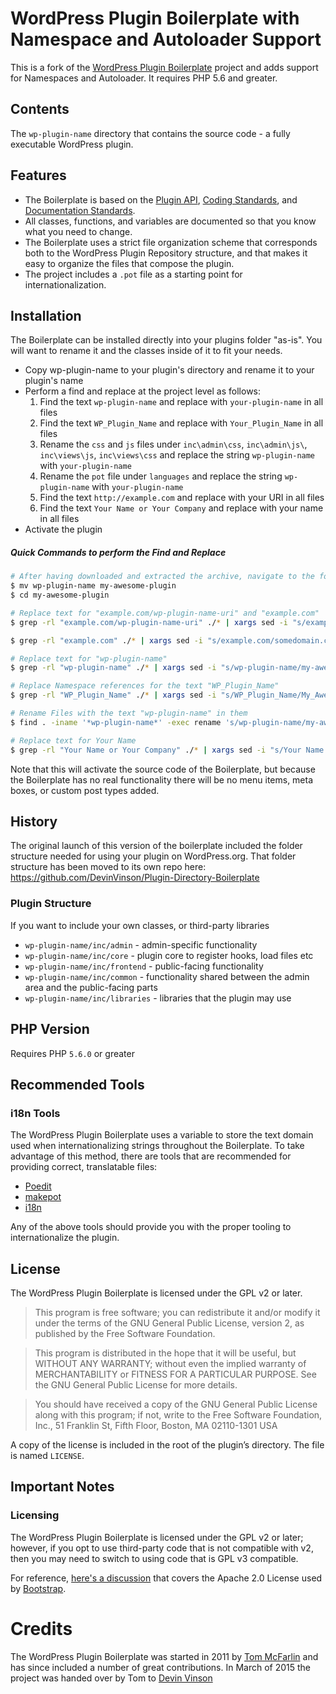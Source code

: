 # WordPress Plugin Boilerplate with Namespace and Autoloader Support

This is a fork of the [WordPress Plugin Boilerplate](https://github.com/DevinVinson/WordPress-Plugin-Boilerplate) project and adds support for Namespaces and Autoloader. It requires PHP 5.6 and greater.

## Contents

The `wp-plugin-name` directory that contains the source code - a fully executable WordPress plugin.

## Features

* The Boilerplate is based on the [Plugin API](http://codex.wordpress.org/Plugin_API), [Coding Standards](http://codex.wordpress.org/WordPress_Coding_Standards), and [Documentation Standards](https://make.wordpress.org/core/handbook/best-practices/inline-documentation-standards/php/).
* All classes, functions, and variables are documented so that you know what you need to change.
* The Boilerplate uses a strict file organization scheme that corresponds both to the WordPress Plugin Repository structure, and that makes it easy to organize the files that compose the plugin.
* The project includes a `.pot` file as a starting point for internationalization.

## Installation

The Boilerplate can be installed directly into your plugins folder "as-is". You will want to rename it and the classes inside of it to fit your needs.

* Copy wp-plugin-name to your plugin's directory and rename it to your plugin's name
* Perform a find and replace at the project level as follows:
  1. Find the text `wp-plugin-name` and replace with `your-plugin-name` in all files
  2. Find the text `WP_Plugin_Name` and replace with `Your_Plugin_Name` in all files
  3. Rename the `css` and `js` files under `inc\admin\css`, `inc\admin\js\`, `inc\views\js`, `inc\views\css` and replace the string `wp-plugin-name` with `your-plugin-name`
  4. Rename the `pot` file under `languages` and replace the string `wp-plugin-name` with `your-plugin-name`
  5. Find the text `http://example.com` and replace with your URI in all files
  6. Find the text `Your Name or Your Company` and replace with your name in all files
* Activate the plugin

##### Quick Commands to perform the Find and Replace #####
```	bash
# After having downloaded and extracted the archive, navigate to the folder containing the plugin
$ mv wp-plugin-name my-awesome-plugin
$ cd my-awesome-plugin
```
```	bash
# Replace text for "example.com/wp-plugin-name-uri" and "example.com"
$ grep -rl "example.com/wp-plugin-name-uri" ./* | xargs sed -i "s/example.com\/wp-plugin-name-uri/somedomain.com\/my-awesome-plugin-uri/g"

$ grep -rl "example.com" ./* | xargs sed -i "s/example.com/somedomain.com/g"
```
```	bash
# Replace text for "wp-plugin-name"
$ grep -rl "wp-plugin-name" ./* | xargs sed -i "s/wp-plugin-name/my-awesome-plugin/g"
```
```	bash
# Replace Namespace references for the text "WP_Plugin_Name"
$ grep -rl "WP_Plugin_Name" ./* | xargs sed -i "s/WP_Plugin_Name/My_Awesome_Plugin/g"
```
```	bash
# Rename Files with the text "wp-plugin-name" in them
$ find . -iname '*wp-plugin-name*' -exec rename 's/wp-plugin-name/my-awesome-plugin/' {} \;
```
```	bash
# Replace text for Your Name
$ grep -rl "Your Name or Your Company" ./* | xargs sed -i "s/Your Name or Your Company/Your Name/g"
```


Note that this will activate the source code of the Boilerplate, but because the Boilerplate has no real functionality there will be no menu items, meta boxes, or custom post types added.

## History

The original launch of this version of the boilerplate included the folder structure needed for using your plugin on WordPress.org. That folder structure has been moved to its own repo here: https://github.com/DevinVinson/Plugin-Directory-Boilerplate

### Plugin Structure

If you want to include your own classes, or third-party libraries

* `wp-plugin-name/inc/admin` - admin-specific functionality
* `wp-plugin-name/inc/core` - plugin core to register hooks, load files etc
* `wp-plugin-name/inc/frontend` - public-facing functionality
* `wp-plugin-name/inc/common` - functionality shared between the admin area and the public-facing parts
* `wp-plugin-name/inc/libraries` - libraries that the plugin may use

## PHP Version
Requires PHP `5.6.0` or greater

## Recommended Tools

### i18n Tools

The WordPress Plugin Boilerplate uses a variable to store the text domain used when internationalizing strings throughout the Boilerplate. To take advantage of this method, there are tools that are recommended for providing correct, translatable files:

* [Poedit](http://www.poedit.net/)
* [makepot](http://i18n.svn.wordpress.org/tools/trunk/)
* [i18n](https://github.com/grappler/i18n)

Any of the above tools should provide you with the proper tooling to internationalize the plugin.

## License

The WordPress Plugin Boilerplate is licensed under the GPL v2 or later.

> This program is free software; you can redistribute it and/or modify it under the terms of the GNU General Public License, version 2, as published by the Free Software Foundation.

> This program is distributed in the hope that it will be useful, but WITHOUT ANY WARRANTY; without even the implied warranty of MERCHANTABILITY or FITNESS FOR A PARTICULAR PURPOSE. See the GNU General Public License for more details.

> You should have received a copy of the GNU General Public License along with this program; if not, write to the Free Software Foundation, Inc., 51 Franklin St, Fifth Floor, Boston, MA 02110-1301 USA

A copy of the license is included in the root of the plugin’s directory. The file is named `LICENSE`.

## Important Notes

### Licensing

The WordPress Plugin Boilerplate is licensed under the GPL v2 or later; however, if you opt to use third-party code that is not compatible with v2, then you may need to switch to using code that is GPL v3 compatible.

For reference, [here's a discussion](http://make.wordpress.org/themes/2013/03/04/licensing-note-apache-and-gpl/) that covers the Apache 2.0 License used by [Bootstrap](http://twitter.github.io/bootstrap/).


# Credits

The WordPress Plugin Boilerplate was started in 2011 by [Tom McFarlin](http://twitter.com/tommcfarlin/) and has since included a number of great contributions. In March of 2015 the project was handed over by Tom to [Devin Vinson](https://github.com/DevinVinson/WordPress-Plugin-Boilerplate/)


